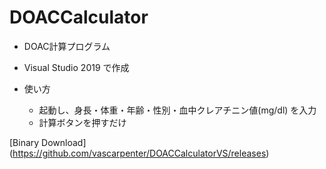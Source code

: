 # DOACCalculator

- DOAC計算プログラム
- Visual Studio 2019 で作成

- 使い方
  - 起動し、身長・体重・年齢・性別・血中クレアチニン値(mg/dl) を入力
  - 計算ボタンを押すだけ

[Binary Download] (https://github.com/vascarpenter/DOACCalculatorVS/releases)